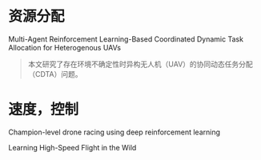 

# 资源分配
Multi-Agent Reinforcement Learning-Based Coordinated Dynamic Task Allocation for Heterogenous UAVs 
>本文研究了存在环境不确定性时异构无人机（UAV）的协同动态任务分配（CDTA）问题。





# 速度，控制
Champion-level drone racing using deep reinforcement learning

Learning High-Speed Flight in the Wild
